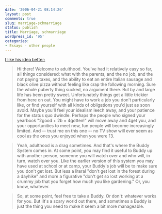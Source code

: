```yaml
---
date: '2006-04-21 08:14:26'
layout: post
comments: true
slug: marriage-schmarriage
status: publish
title: Marriage, schmarriage
wordpress_id: '95'
categories:
- Essays - other people
---
```


[I like his idea better:](http://www.defectiveyeti.com/archives/001649.html)


> Hi there! Welcome to adulthood. You've had it relatively easy so far, all things considered: what with the parents, and the no job, and the not paying taxes, and the ability to eat an entire Italian sausage and black olive pizza without feeling like crap the following morning. Sure the whole puberty thing sucked, no argument there. But by and large life has been pretty sweet.
> Unfortunately things get a little trickier from here on out. You might have to work a job you don't particularly like, or find yourself with all kinds of obligations you'd just as soon avoid. Maybe you'll feel your idealism leech away, and your patience for the status quo dwindle. Perhaps the people who signed your yearbook "2good + 2b = 4gotten!" will move away and 4get you, and your opportunities to meet new, fun people will become increasingly limited. And -- trust me on this one -- no TV show will ever seem as cool as the ones you enjoyed when you were 13.

> Yeah, adulthood is a drag sometimes. And that's where the Buddy System comes in. At some point, you may find it useful to Buddy up with another person, someone you will watch over and who will, in turn, watch over you. Like the earlier version of this system you may have used at school or at camp, your Buddy's job will be to make sure you don't get lost. But less a literal "don't get lost in the forest during a dayhike" and more a figurative "don't get so lost working at a crummy job that you forget how much you like gardening." Or, you know, whatever.

> So, at some point, feel free to take a Buddy. Or don't: whatever works for you. But iIt's a scary world out there, and sometimes a Buddy is just the thing you need to make it seem a bit more manageable.
